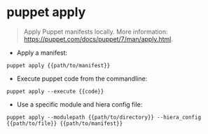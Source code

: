 # puppet apply

> Apply Puppet manifests locally.
> More information: <https://puppet.com/docs/puppet/7/man/apply.html>.

- Apply a manifest:

`puppet apply {{path/to/manifest}}`

- Execute puppet code from the commandline:

`puppet apply --execute {{code}}`

- Use a specific module and hiera config file:

`puppet apply --modulepath {{path/to/directory}} --hiera_config {{path/to/file}} {{path/to/manifest}}`
